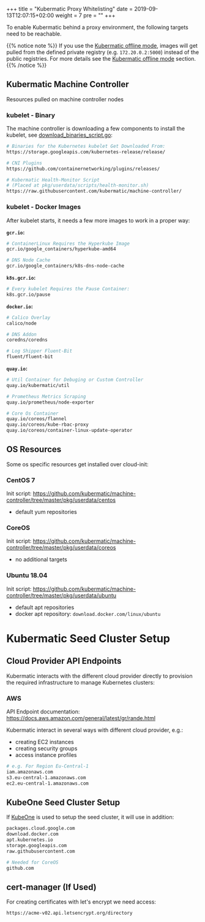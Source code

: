 +++
title = "Kubermatic Proxy Whitelisting"
date = 2019-09-13T12:07:15+02:00
weight = 7
pre = "<b></b>"
+++

To enable Kubermatic behind a proxy environment, the following targets need to be reachable.

{{% notice note %}}
If you use the [Kubermatic offline mode](https://docs.kubermatic.io/advanced/offline_mode/#kubermatic-offline-mode), images will get pulled from the defined private registry (e.g. `172.20.0.2:5000`) instead of the public registries. For more details see the [Kubermatic offline mode](https://docs.kubermatic.io/advanced/offline_mode/#kubermatic-offline-mode) section.
{{% /notice %}}

## Kubermatic Machine Controller

Resources pulled on machine controller nodes

### kubelet - Binary

The machine controller is downloading a few components to install the kubelet, see [download_binaries_script.go](https://github.com/kubermatic/machine-controller/blob/master/pkg/userdata/helper/download_binaries_script.go):

```bash
# Binaries for the Kubernetes kubelet Get Downloaded From:
https://storage.googleapis.com/kubernetes-release/release/

# CNI Plugins
https://github.com/containernetworking/plugins/releases/

# Kubermatic Health-Monitor Script
# (Placed at pkg/userdata/scripts/health-monitor.sh)
https://raw.githubusercontent.com/kubermatic/machine-controller/
```

### kubelet - Docker Images

After kubelet starts, it needs a few more images to work in a proper way:

**`gcr.io`:**

```bash
# ContainerLinux Requires the Hyperkube Image
gcr.io/google_containers/hyperkube-amd64

# DNS Node Cache
gcr.io/google_containers/k8s-dns-node-cache
```

**`k8s.gcr.io`:**

```bash
# Every kubelet Requires the Pause Container:
k8s.gcr.io/pause
```

**`docker.io`:**

```bash
# Calico Overlay
calico/node

# DNS Addon
coredns/coredns

# Log Shipper Fluent-Bit
fluent/fluent-bit
```

**`quay.io`:**

```bash
# Util Container for Debuging or Custom Controller
quay.io/kubermatic/util

# Prometheus Metrics Scraping
quay.io/prometheus/node-exporter

# Core Os Container
quay.io/coreos/flannel
quay.io/coreos/kube-rbac-proxy
quay.io/coreos/container-linux-update-operator
```

## OS Resources
Some os specific resources get installed over cloud-init:

### CentOS 7
Init script: https://github.com/kubermatic/machine-controller/tree/master/pkg/userdata/centos

- default yum repositories

### CoreOS
Init script: https://github.com/kubermatic/machine-controller/tree/master/pkg/userdata/coreos

- no additional targets

### Ubuntu 18.04
Init script: https://github.com/kubermatic/machine-controller/tree/master/pkg/userdata/ubuntu

- default apt repositories
- docker apt repository: `download.docker.com/linux/ubuntu`

# Kubermatic Seed Cluster Setup

## Cloud Provider API Endpoints
Kubermatic interacts with the different cloud provider directly to provision the required infrastructure to manage Kubernetes clusters:

### AWS
API Endpoint documentation: https://docs.aws.amazon.com/general/latest/gr/rande.html

Kubermatic interact in several ways with different cloud provider, e.g.:
- creating EC2 instances
- creating security groups
- access instance profiles

```bash
# e.g. For Region Eu-Central-1
iam.amazonaws.com
s3.eu-central-1.amazonaws.com
ec2.eu-central-1.amazonaws.com
```

## KubeOne Seed Cluster Setup

If [KubeOne](https://github.com/kubermatic/kubeone) is used to setup the seed cluster, it will use in addition:

```bash
packages.cloud.google.com
download.docker.com
apt.kubernetes.io
storage.googleapis.com
raw.githubusercontent.com

# Needed for CoreOS
github.com
```

## cert-manager (If Used)
For creating certificates with let's encrypt we need access:

```bash
https://acme-v02.api.letsencrypt.org/directory
```
